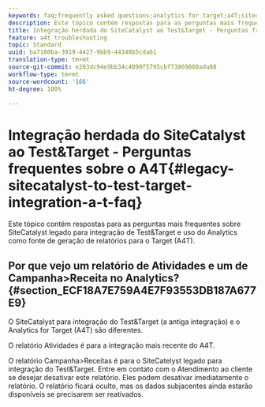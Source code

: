 ```yaml
---
keywords: faq;frequently asked questions;analytics for target;a4T;sitecatalyst;campaign>recipe;test&target;integration
description: Este tópico contém respostas para as perguntas mais frequentes sobre SiteCatalyst legado para integração de Test&Target e uso do Analytics como fonte de geração de relatórios para o Target (A4T).
title: Integração herdada do SiteCatalyst ao Test&Target - Perguntas frequentes sobre o A4T
feature: a4t troubleshooting
topic: Standard
uuid: ba7180ba-3919-4427-9bb9-44348b5cda61
translation-type: tm+mt
source-git-commit: e203dc94e9bb34c4090f5795cbf73869808ada88
workflow-type: tm+mt
source-wordcount: '166'
ht-degree: 100%

---
```



# Integração herdada do SiteCatalyst ao Test&amp;Target - Perguntas frequentes sobre o A4T{#legacy-sitecatalyst-to-test-target-integration-a-t-faq}

Este tópico contém respostas para as perguntas mais frequentes sobre SiteCatalyst legado para integração de Test&amp;Target e uso do Analytics como fonte de geração de relatórios para o Target (A4T).

## Por que vejo um relatório de Atividades e um de Campanha>Receita no Analytics? {#section_ECF18A7E759A4E7F93553DB187A677E9}

O SiteCatalyst para integração do Test&amp;Target (a antiga integração) e o Analytics for Target (A4T) são diferentes.

O relatório Atividades é para a integração mais recente do A4T.

O relatório Campanha>Receitas é para o SiteCatelyst legado para integração do Test&amp;Target. Entre em contato com o Atendimento ao cliente se desejar desativar este relatório. Eles podem desativar imediatamente o relatório. O relatório ficará oculto, mas os dados subjacentes ainda estarão disponíveis se precisarem ser reativados.
